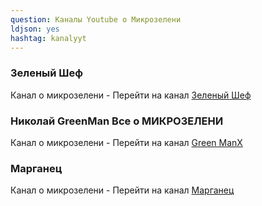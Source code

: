 ```yaml
---
question: Каналы Youtube о Микрозелени
ldjson: yes 
hashtag: kanalyyt
---
```


### Зеленый Шеф 

Канал о микрозелени - Перейти на канал [Зеленый Шеф](https://www.youtube.com/c/ЗеленыйШеф/featured) 

### Николай GreenMan Все о МИКРОЗЕЛЕНИ

Канал о микрозелени - Перейти на канал [Green ManX](https://www.youtube.com/c/GreenManX)

### Марганец

Канал о микрозелени - Перейти на канал [Марганец](https://www.youtube.com/c/Марганец)


